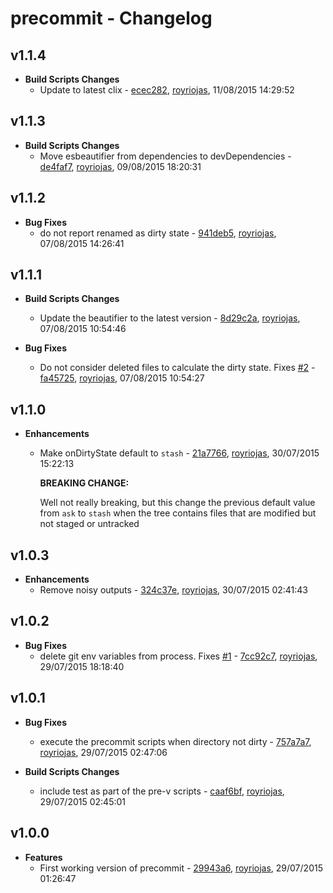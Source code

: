 
# precommit - Changelog
## v1.1.4
- **Build Scripts Changes**
  - Update to latest clix - [ecec282]( https://github.com/royriojas/precommit/commit/ecec282 ), [royriojas](https://github.com/royriojas), 11/08/2015 14:29:52

    
## v1.1.3
- **Build Scripts Changes**
  - Move esbeautifier from dependencies to devDependencies - [de4faf7]( https://github.com/royriojas/precommit/commit/de4faf7 ), [royriojas](https://github.com/royriojas), 09/08/2015 18:20:31

    
## v1.1.2
- **Bug Fixes**
  - do not report renamed as dirty state - [941deb5]( https://github.com/royriojas/precommit/commit/941deb5 ), [royriojas](https://github.com/royriojas), 07/08/2015 14:26:41

    
## v1.1.1
- **Build Scripts Changes**
  - Update the beautifier to the latest version - [8d29c2a]( https://github.com/royriojas/precommit/commit/8d29c2a ), [royriojas](https://github.com/royriojas), 07/08/2015 10:54:46

    
- **Bug Fixes**
  - Do not consider deleted files to calculate the dirty state. Fixes [#2](https://github.com/royriojas/precommit/issues/2) - [fa45725]( https://github.com/royriojas/precommit/commit/fa45725 ), [royriojas](https://github.com/royriojas), 07/08/2015 10:54:27

    
## v1.1.0
- **Enhancements**
  - Make onDirtyState default to `stash` - [21a7766]( https://github.com/royriojas/precommit/commit/21a7766 ), [royriojas](https://github.com/royriojas), 30/07/2015 15:22:13

    **BREAKING CHANGE:**
    
    Well not really breaking, but this change the previous default value from `ask` to `stash` when the
    tree contains files that are modified but not staged or untracked
    
## v1.0.3
- **Enhancements**
  - Remove noisy outputs - [324c37e]( https://github.com/royriojas/precommit/commit/324c37e ), [royriojas](https://github.com/royriojas), 30/07/2015 02:41:43

    
## v1.0.2
- **Bug Fixes**
  - delete git env variables from process. Fixes [#1](https://github.com/royriojas/precommit/issues/1) - [7cc92c7]( https://github.com/royriojas/precommit/commit/7cc92c7 ), [royriojas](https://github.com/royriojas), 29/07/2015 18:18:40

    
## v1.0.1
- **Bug Fixes**
  - execute the precommit scripts when directory not dirty - [757a7a7]( https://github.com/royriojas/precommit/commit/757a7a7 ), [royriojas](https://github.com/royriojas), 29/07/2015 02:47:06

    
- **Build Scripts Changes**
  - include test as part of the pre-v scripts - [caaf6bf]( https://github.com/royriojas/precommit/commit/caaf6bf ), [royriojas](https://github.com/royriojas), 29/07/2015 02:45:01

    
## v1.0.0
- **Features**
  - First working version of precommit - [29943a6]( https://github.com/royriojas/precommit/commit/29943a6 ), [royriojas](https://github.com/royriojas), 29/07/2015 01:26:47

    
